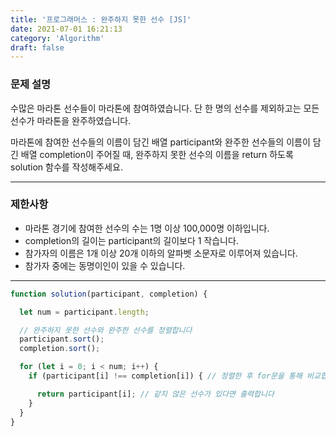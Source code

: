 ```yaml
---
title: '프로그래머스 : 완주하지 못한 선수 [JS]'
date: 2021-07-01 16:21:13
category: 'Algorithm'
draft: false
---
```


### 문제 설명
수많은 마라톤 선수들이 마라톤에 참여하였습니다. 단 한 명의 선수를 제외하고는 모든 선수가 마라톤을 완주하였습니다.

마라톤에 참여한 선수들의 이름이 담긴 배열 participant와 완주한 선수들의 이름이 담긴 배열 completion이 주어질 때, 완주하지 못한 선수의 이름을 return 하도록 solution 함수를 작성해주세요.

***

### 제한사항
- 마라톤 경기에 참여한 선수의 수는 1명 이상 100,000명 이하입니다.<br>
- completion의 길이는 participant의 길이보다 1 작습니다.<br>
- 참가자의 이름은 1개 이상 20개 이하의 알파벳 소문자로 이루어져 있습니다.<br>
- 참가자 중에는 동명이인이 있을 수 있습니다.<br>

***

```jsx
function solution(participant, completion) {

  let num = participant.length;

  // 완주하지 못한 선수와 완주한 선수를 정렬합니다
  participant.sort();
  completion.sort();

  for (let i = 0; i < num; i++) {
    if (participant[i] !== completion[i]) { // 정렬한 후 for문을 통해 비교합니다

      return participant[i]; // 같지 않은 선수가 있다면 출력합니다
    }
  }   
}
```